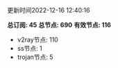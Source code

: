 更新时间2022-12-16 12:40:16

**总订阅: 45**
**总节点: 690**
**有效节点: 116**
- v2ray节点: 110
- ss节点: 1
- trojan节点: 5
